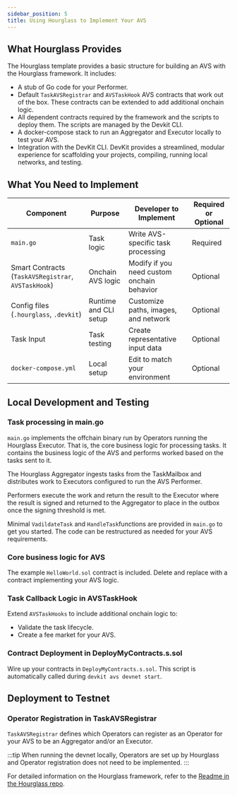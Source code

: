 ```yaml
---
sidebar_position: 5
title: Using Hourglass to Implement Your AVS
---
```


## What Hourglass Provides 

The Hourglass template provides a basic structure for building an AVS with the Hourglass framework. It includes:

* A stub of Go code for your Performer. 
* Default `TaskAVSRegistrar` and `AVSTaskHook` AVS contracts that work out of the box. These contracts can be extended to add additional onchain logic.
* All dependent contracts required by the framework and the scripts to deploy them. The scripts are managed by the Devkit CLI.
* A docker-compose stack to run an Aggregator and Executor locally to test your AVS. 
* Integration with the DevKit CLI. DevKit provides a streamlined, modular experience for scaffolding your projects, compiling, running local networks, and testing.

## What You Need to Implement

| Component                                           | Purpose               | Developer to Implement                       | Required or Optional | 
|-----------------------------------------------------|-----------------------|----------------------------------------------|----------------------| 
| `main.go`                                           | Task logic            | Write AVS-specific task processing           | Required             | 
| Smart Contracts (`TaskAVSRegistrar`, `AVSTaskHook`) | Onchain AVS logic     | Modify if you need custom onchain behavior   | Optional             | 
| Config files (`.hourglass`, `.devkit`)              | Runtime and CLI setup | Customize paths, images, and network         | Optional             | 
| Task Input                                          | Task testing          | Create representative input data             | Optional             | 
| `docker-compose.yml`                                | Local setup           | Edit to match your environment               | Optional             |

## Local Development and Testing 

### Task processing in main.go 

`main.go` implements the offchain binary run by Operators running the Hourglass Executor. That is, the core business logic
for processing tasks. It contains the business logic of the AVS and performs worked based on the tasks sent to it. 

The Hourglass Aggregator ingests tasks from the TaskMailbox and distributes work to Executors configured to run the AVS Performer. 

Performers execute the work and return the result to the Executor where the result is signed and returned to the Aggregator to
place in the outbox once the signing threshold is met.

Minimal `VadildateTask` and `HandleTask`functions are provided in `main.go` to get you started. The code can be restructured
as needed for your AVS requirements.

### Core business logic for AVS

The example `HelloWorld.sol` contract is included. Delete and replace with a contract implementing your AVS logic.

### Task Callback Logic in AVSTaskHook 

Extend `AVSTaskHooks` to include additional onchain logic to:
* Validate the task lifecycle.
* Create a fee market for your AVS.

### Contract Deployment in DeployMyContracts.s.sol

Wire up your contracts in `DeployMyContracts.s.sol`. This script is automatically called during `devkit avs devnet start`.

## Deployment to Testnet

### Operator Registration in TaskAVSRegistrar

`TaskAVSRegistrar` defines which Operators can register as an Operator for your AVS to be an Aggregator and/or an Executor.

:::tip
When running the devnet locally, Operators are set up by Hourglass and Operator registration does not need to be implemented.
:::

For detailed information on the Hourglass framework, refer to the [Readme in the Hourglass repo](https://github.com/Layr-Labs/hourglass-avs-template).